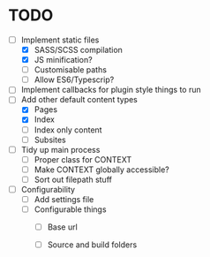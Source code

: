 # TODO

* [ ] Implement static files  
    - [x] SASS/SCSS compilation
    - [x] JS minification?
    - [ ] Customisable paths
    - [ ] Allow ES6/Typescrip?
* [ ] Implement callbacks for plugin style things to run
* [ ] Add other default content types
    - [x] Pages
    - [x] Index
    - [ ] Index only content
    - [ ] Subsites
* [ ] Tidy up main process
    - [ ] Proper class for CONTEXT
    - [ ] Make CONTEXT globally accessible?
    - [ ] Sort out filepath stuff
* [ ] Configurability
    - [ ] Add settings file
    - [ ] Configurable things
        * [ ] Base url
        * [ ] Source and build folders
        
